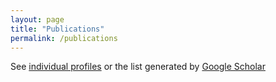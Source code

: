 ```yaml
---
layout: page
title: "Publications"
permalink: /publications
---
```

See [individual profiles](/team) or the list generated by [Google Scholar](https://scholar.google.com/citations?view_op=search_authors&hl=en&mauthors=label:pepsys_plus)
